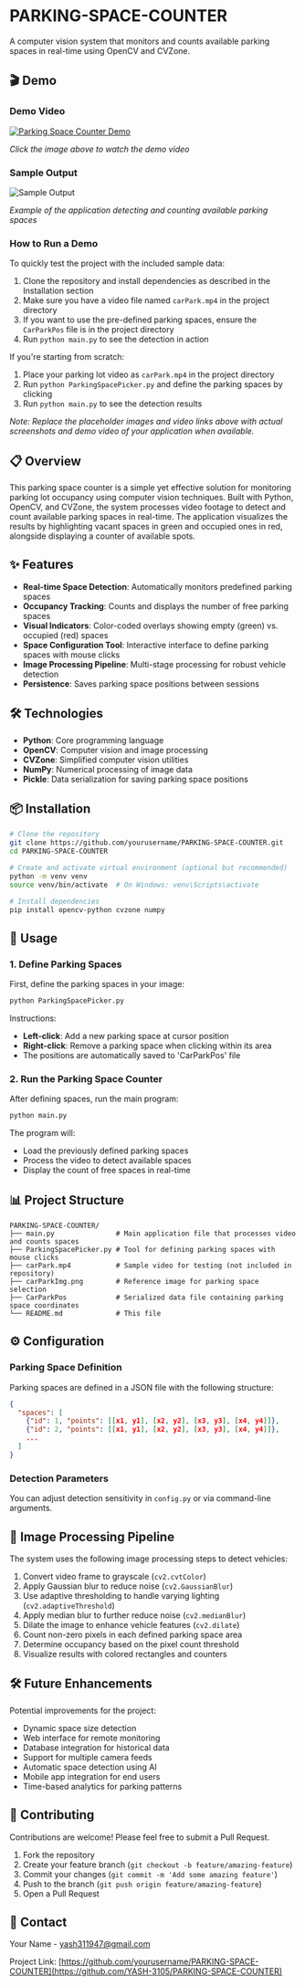 # PARKING-SPACE-COUNTER

A computer vision system that monitors and counts available parking spaces in real-time using OpenCV and CVZone.

## 🎬 Demo

### Demo Video

[![Parking Space Counter Demo](https://via.placeholder.com/600x338?text=Demo+Video+Thumbnail)](https://youtu.be/your-demo-video-id)

*Click the image above to watch the demo video*

### Sample Output

![Sample Output](https://via.placeholder.com/800x450?text=Sample+Output+Screenshot)

*Example of the application detecting and counting available parking spaces*

### How to Run a Demo

To quickly test the project with the included sample data:

1. Clone the repository and install dependencies as described in the Installation section
2. Make sure you have a video file named `carPark.mp4` in the project directory
3. If you want to use the pre-defined parking spaces, ensure the `CarParkPos` file is in the project directory
4. Run `python main.py` to see the detection in action

If you're starting from scratch:
1. Place your parking lot video as `carPark.mp4` in the project directory
2. Run `python ParkingSpacePicker.py` and define the parking spaces by clicking
3. Run `python main.py` to see the detection results

*Note: Replace the placeholder images and video links above with actual screenshots and demo video of your application when available.*

## 📋 Overview

This parking space counter is a simple yet effective solution for monitoring parking lot occupancy using computer vision techniques. Built with Python, OpenCV, and CVZone, the system processes video footage to detect and count available parking spaces in real-time. The application visualizes the results by highlighting vacant spaces in green and occupied ones in red, alongside displaying a counter of available spots.

## ✨ Features

- **Real-time Space Detection**: Automatically monitors predefined parking spaces
- **Occupancy Tracking**: Counts and displays the number of free parking spaces
- **Visual Indicators**: Color-coded overlays showing empty (green) vs. occupied (red) spaces
- **Space Configuration Tool**: Interactive interface to define parking spaces with mouse clicks
- **Image Processing Pipeline**: Multi-stage processing for robust vehicle detection
- **Persistence**: Saves parking space positions between sessions

## 🛠️ Technologies

- **Python**: Core programming language
- **OpenCV**: Computer vision and image processing
- **CVZone**: Simplified computer vision utilities
- **NumPy**: Numerical processing of image data
- **Pickle**: Data serialization for saving parking space positions

## 📦 Installation

```bash
# Clone the repository
git clone https://github.com/yourusername/PARKING-SPACE-COUNTER.git
cd PARKING-SPACE-COUNTER

# Create and activate virtual environment (optional but recommended)
python -m venv venv
source venv/bin/activate  # On Windows: venv\Scripts\activate

# Install dependencies
pip install opencv-python cvzone numpy
```

## 🚀 Usage

### 1. Define Parking Spaces

First, define the parking spaces in your image:

```bash
python ParkingSpacePicker.py
```

Instructions:
- **Left-click**: Add a new parking space at cursor position
- **Right-click**: Remove a parking space when clicking within its area
- The positions are automatically saved to 'CarParkPos' file

### 2. Run the Parking Space Counter

After defining spaces, run the main program:

```bash
python main.py
```

The program will:
- Load the previously defined parking spaces
- Process the video to detect available spaces
- Display the count of free spaces in real-time

## 📊 Project Structure

```
PARKING-SPACE-COUNTER/
├── main.py               # Main application file that processes video and counts spaces
├── ParkingSpacePicker.py # Tool for defining parking spaces with mouse clicks
├── carPark.mp4           # Sample video for testing (not included in repository)
├── carParkImg.png        # Reference image for parking space selection
├── CarParkPos            # Serialized data file containing parking space coordinates
└── README.md             # This file
```

## ⚙️ Configuration

### Parking Space Definition

Parking spaces are defined in a JSON file with the following structure:

```json
{
  "spaces": [
    {"id": 1, "points": [[x1, y1], [x2, y2], [x3, y3], [x4, y4]]},
    {"id": 2, "points": [[x1, y1], [x2, y2], [x3, y3], [x4, y4]]},
    ...
  ]
}
```

### Detection Parameters

You can adjust detection sensitivity in `config.py` or via command-line arguments.

## 🔄 Image Processing Pipeline

The system uses the following image processing steps to detect vehicles:

1. Convert video frame to grayscale (`cv2.cvtColor`)
2. Apply Gaussian blur to reduce noise (`cv2.GaussianBlur`)
3. Use adaptive thresholding to handle varying lighting (`cv2.adaptiveThreshold`)
4. Apply median blur to further reduce noise (`cv2.medianBlur`)
5. Dilate the image to enhance vehicle features (`cv2.dilate`)
6. Count non-zero pixels in each defined parking space area
7. Determine occupancy based on the pixel count threshold
8. Visualize results with colored rectangles and counters

## 🛠️ Future Enhancements

Potential improvements for the project:

- Dynamic space size detection
- Web interface for remote monitoring
- Database integration for historical data
- Support for multiple camera feeds
- Automatic space detection using AI
- Mobile app integration for end users
- Time-based analytics for parking patterns

## 🤝 Contributing

Contributions are welcome! Please feel free to submit a Pull Request.

1. Fork the repository
2. Create your feature branch (`git checkout -b feature/amazing-feature`)
3. Commit your changes (`git commit -m 'Add some amazing feature'`)
4. Push to the branch (`git push origin feature/amazing-feature`)
5. Open a Pull Request



## 📧 Contact

Your Name - [yash311947@gmail.com](mailto:yash311947@gmail.com)

Project Link: [https://github.com/yourusername/PARKING-SPACE-COUNTER](https://github.com/YASH-3105/PARKING-SPACE-COUNTER)
